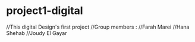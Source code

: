 # project1-digital
//This digital Design's first project 
//Group members : 
//Farah Marei 
//Hana Shehab 
//Joudy El Gayar
